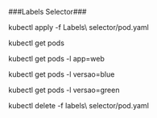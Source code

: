 ###Labels Selector###

kubectl apply -f Labels\ selector/pod.yaml

kubectl get pods

kubectl get pods -l app=web

kubectl get pods -l versao=blue

kubectl get pods -l versao=green

kubectl delete -f labels\ selector/pod.yaml
